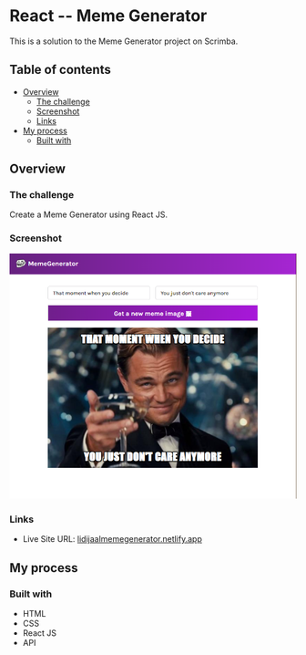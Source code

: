 # React -- Meme Generator

This is a solution to the Meme Generator project on Scrimba. 

## Table of contents

- [Overview](#overview)
  - [The challenge](#the-challenge)
  - [Screenshot](#screenshot)
  - [Links](#links)
- [My process](#my-process)
  - [Built with](#built-with)
  

## Overview

### The challenge

Create a Meme Generator using React JS. 

### Screenshot

![](src/images/Screenshot_1.png)


### Links

- Live Site URL: [lidijaalmemegenerator.netlify.app](lidijaalmemegenerator.netlify.app)


## My process

### Built with

- HTML
- CSS
- React JS
- API
